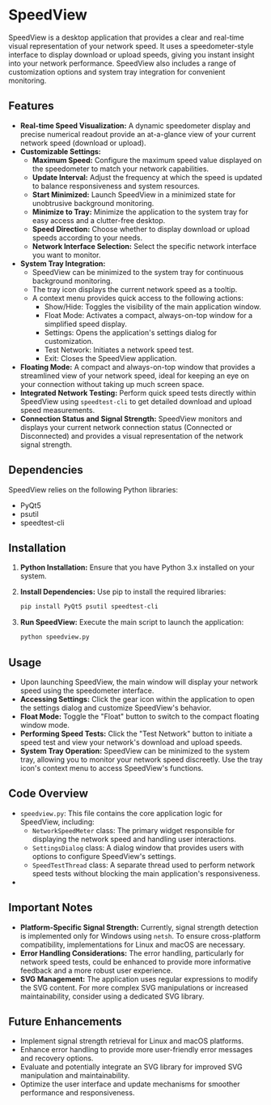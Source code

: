 # SpeedView

SpeedView is a desktop application that provides a clear and real-time visual representation of your network speed.  It uses a speedometer-style interface to display download or upload speeds, giving you instant insight into your network performance.  SpeedView also includes a range of customization options and system tray integration for convenient monitoring.

## Features

* **Real-time Speed Visualization:** A dynamic speedometer display and precise numerical readout provide an at-a-glance view of your current network speed (download or upload).
* **Customizable Settings:**
    * **Maximum Speed:** Configure the maximum speed value displayed on the speedometer to match your network capabilities.
    * **Update Interval:** Adjust the frequency at which the speed is updated to balance responsiveness and system resources.
    * **Start Minimized:** Launch SpeedView in a minimized state for unobtrusive background monitoring.
    * **Minimize to Tray:** Minimize the application to the system tray for easy access and a clutter-free desktop.
    * **Speed Direction:** Choose whether to display download or upload speeds according to your needs.
    * **Network Interface Selection:** Select the specific network interface you want to monitor.
* **System Tray Integration:**
    * SpeedView can be minimized to the system tray for continuous background monitoring.
    * The tray icon displays the current network speed as a tooltip.
    * A context menu provides quick access to the following actions:
        * Show/Hide:  Toggles the visibility of the main application window.
        * Float Mode:  Activates a compact, always-on-top window for a simplified speed display.
        * Settings:  Opens the application's settings dialog for customization.
        * Test Network:  Initiates a network speed test.
        * Exit:  Closes the SpeedView application.
* **Floating Mode:** A compact and always-on-top window that provides a streamlined view of your network speed, ideal for keeping an eye on your connection without taking up much screen space.
* **Integrated Network Testing:** Perform quick speed tests directly within SpeedView using `speedtest-cli` to get detailed download and upload speed measurements.
* **Connection Status and Signal Strength:** SpeedView monitors and displays your current network connection status (Connected or Disconnected) and provides a visual representation of the network signal strength.

## Dependencies

SpeedView relies on the following Python libraries:

* PyQt5
* psutil
* speedtest-cli

## Installation

1.  **Python Installation:** Ensure that you have Python 3.x installed on your system.
2.  **Install Dependencies:** Use pip to install the required libraries:

    ```bash
    pip install PyQt5 psutil speedtest-cli
    ```
3.  **Run SpeedView:** Execute the main script to launch the application:

    ```bash
    python speedview.py
    ```

## Usage

* Upon launching SpeedView, the main window will display your network speed using the speedometer interface.
* **Accessing Settings:** Click the gear icon within the application to open the settings dialog and customize SpeedView's behavior.
* **Float Mode:** Toggle the "Float" button to switch to the compact floating window mode.
* **Performing Speed Tests:** Click the "Test Network" button to initiate a speed test and view your network's download and upload speeds.
* **System Tray Operation:** SpeedView can be minimized to the system tray, allowing you to monitor your network speed discreetly. Use the tray icon's context menu to access SpeedView's functions.

## Code Overview

* `speedview.py`:  This file contains the core application logic for SpeedView, including:
    * `NetworkSpeedMeter` class:  The primary widget responsible for displaying the network speed and handling user interactions.
    * `SettingsDialog` class:  A dialog window that provides users with options to configure SpeedView's settings.
    * `SpeedTestThread` class:  A separate thread used to perform network speed tests without blocking the main application's responsiveness.
*

## Important Notes

* **Platform-Specific Signal Strength:** Currently, signal strength detection is implemented only for Windows using `netsh`.  To ensure cross-platform compatibility, implementations for Linux and macOS are necessary.
* **Error Handling Considerations:** The error handling, particularly for network speed tests, could be enhanced to provide more informative feedback and a more robust user experience.
* **SVG Management:** The application uses regular expressions to modify the SVG content. For more complex SVG manipulations or increased maintainability, consider using a dedicated SVG library.

## Future Enhancements

* Implement signal strength retrieval for Linux and macOS platforms.
* Enhance error handling to provide more user-friendly error messages and recovery options.
* Evaluate and potentially integrate an SVG library for improved SVG manipulation and maintainability.
* Optimize the user interface and update mechanisms for smoother performance and responsiveness.
